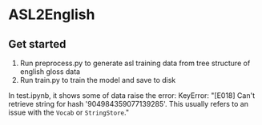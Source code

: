 # ASL2English

## Get started

1. Run preprocess.py to generate asl training data from tree structure of english gloss data
2. Run train.py to train the model and save to disk


In test.ipynb, it shows some of data raise the error: KeyError: "[E018] Can't retrieve string for hash '904984359077139285'. This usually refers to an issue with the `Vocab` or `StringStore`."
